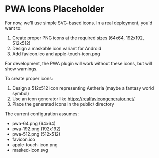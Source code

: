 # PWA Icons Placeholder

For now, we'll use simple SVG-based icons. In a real deployment, you'd want to:

1. Create proper PNG icons at the required sizes (64x64, 192x192, 512x512)
2. Design a maskable icon variant for Android
3. Add favicon.ico and apple-touch-icon.png

For development, the PWA plugin will work without these icons, but will show warnings.

To create proper icons:
1. Design a 512x512 icon representing Aetheria (maybe a fantasy world symbol)
2. Use an icon generator like https://realfavicongenerator.net/
3. Place the generated icons in the public/ directory

The current configuration assumes:
- pwa-64.png (64x64)
- pwa-192.png (192x192)
- pwa-512.png (512x512)
- favicon.ico
- apple-touch-icon.png
- masked-icon.svg
